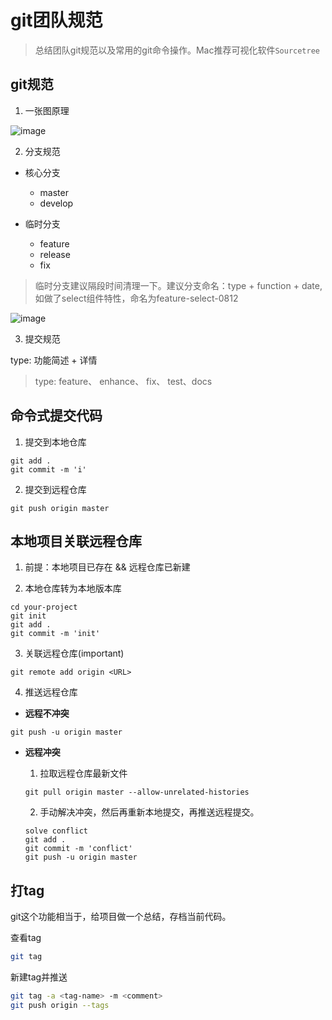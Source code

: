 # git团队规范

> 总结团队git规范以及常用的git命令操作。Mac推荐可视化软件`Sourcetree`

## git规范

1. 一张图原理

![image](https://user-images.githubusercontent.com/6310131/43519854-8b1ed5c4-95c3-11e8-931f-2754963333d2.png)

2. 分支规范

  * 核心分支

    + master
    + develop

  * 临时分支

    + feature
    + release
    + fix

> 临时分支建议隔段时间清理一下。建议分支命名：type + function + date, 如做了select组件特性，命名为feature-select-0812

![image](https://user-images.githubusercontent.com/6310131/46001964-44d74a00-c0df-11e8-9005-6da4d47b576c.png)


3. 提交规范

type: 功能简述 + 详情

 > type: feature、 enhance、 fix、 test、docs

## 命令式提交代码

1. 提交到本地仓库

``` shell
git add .
git commit -m 'i'
```

2. 提交到远程仓库

``` shell
git push origin master
```

## 本地项目关联远程仓库

1. 前提：本地项目已存在  && 远程仓库已新建

2. 本地仓库转为本地版本库

``` shell
cd your-project
git init
git add .
git commit -m 'init'
```

3. 关联远程仓库(important)

``` shell
git remote add origin <URL>
```

4. 推送远程仓库

  * **远程不冲突**

  ``` shell
  git push -u origin master
  ```

  * **远程冲突**
     1. 拉取远程仓库最新文件

     ``` shell
     git pull origin master --allow-unrelated-histories
     ```

     2. 手动解决冲突，然后再重新本地提交，再推送远程提交。

     ``` shell
     solve conflict
     git add .
     git commit -m 'conflict'
     git push -u origin master
     ```

## 打tag

git这个功能相当于，给项目做一个总结，存档当前代码。

查看tag

``` bash
git tag
```

新建tag并推送

``` bash
git tag -a <tag-name> -m <comment>
git push origin --tags
```
